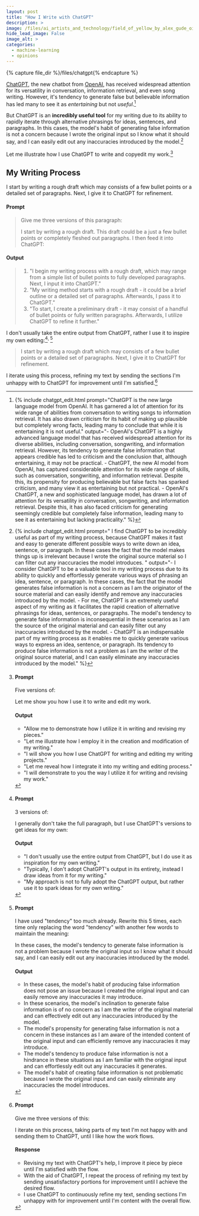 ```yaml
---
layout: post
title: "How I Write with ChatGPT"
description: >
image: /files/ai_artists_and_technology/field_of_yellow_by_alex_gude_oil_painted_by_stable_diffusion.jpg
hide_lead_image: False
image_alt: >
categories: 
  - machine-learning
  - opinions
---
```


{% capture file_dir %}/files/chatgpt{% endcapture %}

[ChatGPT][chatgpt], the new chatbot from [OpenAI][oai], has received
widespread attention for its versatility in conversation, information
retrieval, and even song writing. However, it's tendency to generate false but
believable information has led many to see it as _entertaining_ but not
_useful_.[^edit_1]

[chatgpt]: https://en.wikipedia.org/wiki/ChatGPT
[oai]: https://en.wikipedia.org/wiki/OpenAI

But ChatGPT is an **incredibly useful tool** for my writing due to its ability
to rapidly iterate through alternative phrasings for ideas, sentences, and
paragraphs. In this cases, the model's habit of generating false information
is not a concern because I wrote the original input so I know what it should
say, and I can easily edit out any inaccuracies introduced by the
model.[^edit_2]

Let me illustrate how I use ChatGPT to write and copyedit my work.[^edit_3]

## My Writing Process

I start by writing a rough draft which may consists of a few bullet points or
a detailed set of paragraphs. Next, I give it to ChatGPT for refinement.

#### Prompt

> Give me three versions of this paragraph: 
>
> I start by writing a rough draft. This draft could be a just a few bullet
> points or completely fleshed out paragraphs. I then feed it into ChatGPT:

#### Output

> 1. "I begin my writing process with a rough draft, which may range from a
>    simple list of bullet points to fully developed paragraphs. Next, I input
>    it into ChatGPT."
> 2. "My writing method starts with a rough draft - it could be a brief outline
>    or a detailed set of paragraphs. Afterwards, I pass it to ChatGPT."
> 3. "To start, I create a preliminary draft - it may consist of a handful of
>    bullet points or fully written paragraphs. Afterwards, I utilize ChatGPT to
>    refine it further."

I don't usually take the entire output from ChatGPT, rather I use it to
inspire my own editing:[^edit_4]<sup>, </sup>[^edit_5]

> I start by writing a rough draft which may consists of a few bullet points
> or a detailed set of paragraphs. Next, I give it to ChatGPT for refinement.

I iterate using this process, refining my text by sending the sections I'm
unhappy with to ChatGPT for improvement until I'm satisfied.[^edit_6]


[^edit_1]: {% include chatgpt_edit.html prompt="ChatGPT is the new large language model from OpenAI. It has garnered a lot of attention for its wide range of abilities from conversation to writing songs to information retrieval. It has also drawn criticism for its habit of making up plausible but completely wrong facts, leading many to conclude that while it is entertaining it is not useful." output="- OpenAI's ChatGPT is a highly advanced language model that has received widespread attention for its diverse abilities, including conversation, songwriting, and information retrieval. However, its tendency to generate false information that appears credible has led to criticism and the conclusion that, although entertaining, it may not be practical. - ChatGPT, the new AI model from OpenAI, has captured considerable attention for its wide range of skills, such as conversation, songwriting, and information retrieval. Despite this, its propensity for producing believable but false facts has sparked criticism, and many view it as entertaining but not practical. - OpenAI's ChatGPT, a new and sophisticated language model, has drawn a lot of attention for its versatility in conversation, songwriting, and information retrieval. Despite this, it has also faced criticism for generating seemingly credible but completely false information, leading many to see it as entertaining but lacking practicality." %}

[^edit_2]: {% include chatgpt_edit.html prompt=" I find ChatGPT to be incredibly useful as part of my writing process, because ChatGPT makes it fast and easy to generate different possible ways to write down an idea, sentence, or paragraph. In these cases the fact that the model makes things up is irrelevant because I wrote the original source material so I can filter out any inaccuracies the model introduces. " output="- I consider ChatGPT to be a valuable tool in my writing process due to its ability to quickly and effortlessly generate various ways of phrasing an idea, sentence, or paragraph. In these cases, the fact that the model generates false information is not a concern as I am the originator of the source material and can easily identify and remove any inaccuracies introduced by the model. - For me, ChatGPT is an extremely useful aspect of my writing as it facilitates the rapid creation of alternative phrasings for ideas, sentences, or paragraphs. The model's tendency to generate false information is inconsequential in these scenarios as I am the source of the original material and can easily filter out any inaccuracies introduced by the model. - ChatGPT is an indispensable part of my writing process as it enables me to quickly generate various ways to express an idea, sentence, or paragraph. Its tendency to produce false information is not a problem as I am the writer of the original source material, and I can easily eliminate any inaccuracies introduced by the model." %}

[^edit_4]:
    #### Prompt

    3 versions of: 

    I generally don't take the full paragraph, but I use ChatGPT's versions to get ideas for my own:

    #### Output

    - "I don't usually use the entire output from ChatGPT, but I do use it as
      inspiration for my own writing."
    - "Typically, I don't adopt ChatGPT's output in its entirety, instead I draw
      ideas from it for my writing."
    - "My approach is not to fully adopt the ChatGPT output, but rather use it to
      spark ideas for my own writing."

[^edit_5]:

    #### Prompt

    I have used "tendency" too much already. Rewrite this 5 times, each time only
    replacing the word "tendency" with another few words to maintain the meaning:

    In these cases, the model's tendency to generate false information is not a
    problem because I wrote the original input so I know what it should say, and I
    can easily edit out any inaccuracies introduced by the model.

    #### Output

    - In these cases, the model's habit of producing false information does not
    pose an issue because I created the original input and can easily remove any
    inaccuracies it may introduce.
    - In these scenarios, the model's inclination to generate false information is
    of no concern as I am the writer of the original material and can effectively
    edit out any inaccuracies introduced by the model.
    - The model's propensity for generating false information is not a concern in
    these instances as I am aware of the intended content of the original input
    and can efficiently remove any inaccuracies it may introduce.
    - The model's tendency to produce false information is not a hindrance in
    these situations as I am familiar with the original input and can effortlessly
    edit out any inaccuracies it generates.
    - The model's habit of creating false information is not problematic because I
    wrote the original input and can easily eliminate any inaccuracies the model
    introduces.

[^edit_3]:
    #### Prompt

    Five versions of:

    Let me show you how I use it to write and edit my work.

    #### Output

    - "Allow me to demonstrate how I utilize it in writing and revising my
    pieces."
    - "Let me illustrate how I employ it in the creation and modification of my
    writing."
    - "I will show you how I use ChatGPT for writing and editing my writing
    projects."
    - "Let me reveal how I integrate it into my writing and editing process."
    - "I will demonstrate to you the way I utilize it for writing and revising my
    work."

[^edit_6]:
    #### Prompt

    Give me three versions of this:

    I iterate on this process, taking parts of my text I'm not happy with and
    sending them to ChatGPT, until I like how the work flows.

    #### Response

    - Revising my text with ChatGPT's help, I improve it piece by piece until
    I'm satisfied with the flow.
    - With the aid of ChatGPT, I repeat the process of refining my text by
    sending unsatisfactory portions for improvement until I achieve the
    desired flow.
    - I use ChatGPT to continuously refine my text, sending sections I'm
    unhappy with for improvement until I'm content with the overall flow.
